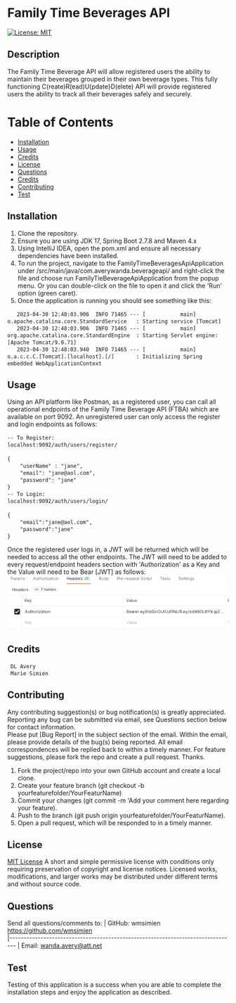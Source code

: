 # Family Time Beverages API
[![License: MIT](https://img.shields.io/badge/License-MIT-blue.svg)](https://opensource.org/licenses/MIT)

## Description
The Family Time Beverage API will allow registered users the ability to maintain their beverages grouped in their own beverage types.  This fully functioning C(reate)R(ead)U(pdate}D(elete) API will provide registered users the ability to track all their beverages safely and securely. 

# Table of Contents

- [Installation](#installation)
- [Usage](#usage)
- [Credits](#credits)
- [License](#license)
- [Questions](#questions)
- [Credits](#credits)
- [Contributing](#contributing)
- [Test](#test)

## Installation
1.  Clone the repository.
1.  Ensure you are using JDK 17, Spring Boot 2.7.8 and Maven 4.x 
1.  Using IntelliJ IDEA, open the pom.xml and ensure all necessary dependencies have been installed.
1.  To run the project, navigate to the FamilyTimeBeveragesApiApplication under /src/main/java/com.averywanda.beverageapi/ and right-click the file and choose run FamilyTieBeverageApiApplication from the popup menu.  Or you can double-click on the file to open it and click the 'Run' option (green caret).
1.  Once the application is running you should see something like this:
```
   2023-04-30 12:48:03.906  INFO 71465 --- [           main] o.apache.catalina.core.StandardService   : Starting service [Tomcat]
   2023-04-30 12:48:03.906  INFO 71465 --- [           main] org.apache.catalina.core.StandardEngine  : Starting Servlet engine: [Apache Tomcat/9.0.71]
   2023-04-30 12:48:03.940  INFO 71465 --- [           main] o.a.c.c.C.[Tomcat].[localhost].[/]       : Initializing Spring embedded WebApplicationContext
   ```

## Usage
Using an API platform like Postman, as a registered user, you can call all operational endpoints of the Family Time Beverage API (FTBA) which are available on port 9092.  An unregistered user can only access the register and login endpoints as follows:
```
-- To Register:
localhost:9092/auth/users/register/

{
    "userName" : "jane",
    "email": "jane@aol.com",
    "password": "jane"
}
-- To Login:
localhost:9092/auth/users/login/

{
    "email":"jane@aol.com",
    "password":"jane"
}
```
Once the registered user logs in, a JWT will be returned which will be needed to access all the other endpoints.  The JWT will need to be added to every request/endpoint headers section with 'Authorization' as a Key and the Value will need to be Bear [JWT] as follows:
![Postman Headers](./src/main/resources/assets/postman_headers.png)



## Credits
     DL Avery                
     Marie Simien                

## Contributing
Any contributing suggestion(s) or bug notification(s) is greatly appreciated.  Reporting
any bug can be submitted via email, see Questions section below for contact information.  
Please put [Bug Report] in the subject section of the email.  Within the email, please
provide details of the bug(s) being reported.  All email correspondences will be replied
back to within a timely manner.  For feature suggestions, please fork the repo and create
a pull request.  Thanks.

1.  Fork the project/repo into your own GitHub account and create a local clone.
1.  Create your feature branch (git checkout -b yourfeaturefolder/YourFeaturName)
1.  Commit your changes (git commit -m 'Add your comment here regarding your feature).
1.  Push to the branch (git push origin yourfeaturefolder/YourFeaturName).
1.  Open a pull request, which will be responded to in a timely manner.

## License
[MIT License](https://opensource.org/licenses/MIT) A short and simple permissive license with conditions only requiring preservation of
copyright and license notices. Licensed works, modifications, and larger works may be distributed under different
terms and without source code.

## Questions
Send all questions/comments to:
| GitHub: wmsimien https://github.com/wmsimien                                  
|--------------------------------------------------------------------------------
| Email:  wanda.avery@att.net

## Test
Testing of this application is a success when you are able to complete the installation steps and enjoy the application as described.
